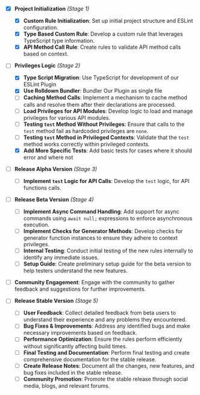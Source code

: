 - [X] **Project Initialization** *(Stage 1)*
  - [X] **Custom Rule Initialization**: Set up initial project structure and ESLint configuration.
  - [X] **Type Based Custom Rule**: Develop a custom rule that leverages TypeScript type information.
  - [X] **API Method Call Rule**: Create rules to validate API method calls based on context.

- [ ] **Privileges Logic** *(Stage 2)*
  - [X] **Type Script Migration**: Use TypeScript for development of our ESLint Plugin
  - [X] **Use Rolldown Bundler**: Bundler Our Plugin as single file 
  - [ ] **Caching Method Calls**: Implement a mechanism to cache method calls and resolve them after their declarations are processed.
  - [ ] **Load Privileges for API Modules**: Develop logic to load and manage privileges for various API modules.
  - [ ] **Testing `test` Method Without Privileges**: Ensure that calls to the `test` method fail as hardcoded privileges are `none`.
  - [ ] **Testing `test` Method in Privileged Contexts**: Validate that the `test` method works correctly within privileged contexts.
  - [X] **Add More Specific Tests**: Add basic tests for cases where it should error and where not

- [ ] **Release Alpha Version** *(Stage 3)*
  - [ ] **Implement `test` Logic for API Calls**: Develop the `test` logic, for API functions calls.

- [ ] **Release Beta Version** *(Stage 4)*
  - [ ] **Implement Async Command Handling**: Add support for async commands using `await null;` expressions to enforce asynchronous execution.
  - [ ] **Implement Checks for Generator Methods**: Develop checks for generator function instances to ensure they adhere to context privileges.
  - [ ] **Internal Testing**: Conduct initial testing of the new rules internally to identify any immediate issues.
  - [ ] **Setup Guide**: Create preliminary setup guide for the beta version to help testers understand the new features.
 - [ ] **Community Engagement**: Engage with the community to gather feedback and suggestions for further improvements.


- [ ] **Release Stable Version** *(Stage 5)*
  - [ ] **User Feedback**: Collect detailed feedback from beta users to understand their experience and any problems they encountered.
  - [ ] **Bug Fixes & Improvements**: Address any identified bugs and make necessary improvements based on feedback.
  - [ ] **Performance Optimization**: Ensure the rules perform efficiently without significantly affecting build times.
  - [ ] **Final Testing and Documentation**: Perform final testing and create comprehensive documentation for the stable release.
  - [ ] **Create Release Notes**: Document all the changes, new features, and bug fixes included in the stable release.
  - [ ] **Community Promotion**: Promote the stable release through social media, blogs, and relevant forums.
